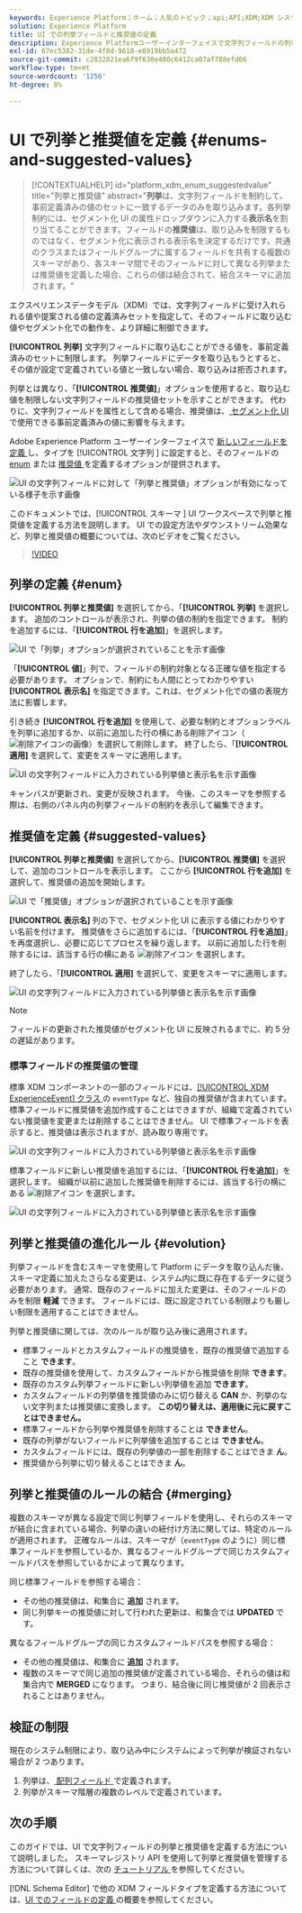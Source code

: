```yaml
---
keywords: Experience Platform；ホーム；人気のトピック；api;API;XDM;XDM システム；エクスペリエンスデータモデル；データモデル；ui；ワークスペース；列挙；フィールド；
solution: Experience Platform
title: UI での列挙フィールドと推奨値の定義
description: Experience Platformユーザーインターフェイスで文字列フィールドの列挙と推奨値を定義する方法について説明します。
exl-id: 67ec5382-31de-4f8d-9618-e8919bb5a472
source-git-commit: c2832821ea6f9f630e480c6412ca07af788efd66
workflow-type: tm+mt
source-wordcount: '1256'
ht-degree: 8%

---
```


# UI で列挙と推奨値を定義 {#enums-and-suggested-values}

>[!CONTEXTUALHELP]
>id="platform_xdm_enum_suggestedvalue"
>title="列挙と推奨値"
>abstract="**列挙**&#x200B;は、文字列フィールドを制約して、事前定義済みの値のセットに一致するデータのみを取り込みます。各列挙制約には、セグメント化 UI の属性ドロップダウンに入力する&#x200B;**表示名**&#x200B;を割り当てることができます。フィールドの&#x200B;**推奨値**&#x200B;は、取り込みを制限するものではなく、セグメント化に表示される表示名を決定するだけです。共通のクラスまたはフィールドグループに属するフィールドを共有する複数のスキーマがあり、各スキーマ間でそのフィールドに対して異なる列挙または推奨値を定義した場合、これらの値は結合されて、結合スキーマに追加されます。"

エクスペリエンスデータモデル（XDM）では、文字列フィールドに受け入れられる値や提案される値の定義済みセットを指定して、そのフィールドに取り込む値やセグメント化での動作を、より詳細に制御できます。

**[!UICONTROL 列挙]** 文字列フィールドに取り込むことができる値を、事前定義済みのセットに制限します。 列挙フィールドにデータを取り込もうとすると、その値が設定で定義されている値と一致しない場合、取り込みは拒否されます。

列挙とは異なり、「**[!UICONTROL 推奨値]**」オプションを使用すると、取り込む値を制限しない文字列フィールドの推奨値セットを示すことができます。 代わりに、文字列フィールドを属性として含める場合、推奨値は、[ セグメント化 UI](../../../segmentation/ui/overview.md) で使用できる事前定義済みの値に影響を与えます。

Adobe Experience Platform ユーザーインターフェイスで [ 新しいフィールドを定義 ](./overview.md#define) し、タイプを [!UICONTROL  文字列 ] に設定すると、そのフィールドの [enum](#enum) または [ 推奨値 ](#suggested-values) を定義するオプションが提供されます。

![UI の文字列フィールドに対して「列挙と推奨値」オプションが有効になっている様子を示す画像 ](../../images/ui/fields/enum/enum-options-selected.png)

このドキュメントでは、[!UICONTROL  スキーマ ] UI ワークスペースで列挙と推奨値を定義する方法を説明します。 UI での設定方法やダウンストリーム効果など、列挙と推奨値の概要については、次のビデオをご覧ください。

>[!VIDEO](https://video.tv.adobe.com/v/3409501/?quality=12&learn=on)

## 列挙の定義 {#enum}

**[!UICONTROL 列挙と推奨値]** を選択してから、「**[!UICONTROL 列挙]** を選択します。 追加のコントロールが表示され、列挙の値の制約を指定できます。 制約を追加するには、「**[!UICONTROL 行を追加]**」を選択します。

![UI で「列挙」オプションが選択されていることを示す画像 ](../../images/ui/fields/enum/enum-add-row.png)

「**[!UICONTROL 値]**」列で、フィールドの制約対象となる正確な値を指定する必要があります。 オプションで、制約にも人間にとってわかりやすい **[!UICONTROL 表示名]** を指定できます。これは、セグメント化での値の表現方法に影響します。

引き続き **[!UICONTROL 行を追加]** を使用して、必要な制約とオプションラベルを列挙に追加するか、以前に追加した行の横にある削除アイコン（![ 削除アイコンの画像 ](/help/images/icons/remove-circle.png)）を選択して削除します。 終了したら、「**[!UICONTROL 適用]** を選択して、変更をスキーマに適用します。

![UI の文字列フィールドに入力されている列挙値と表示名を示す画像 ](../../images/ui/fields/enum/enum-confirm.png)

キャンバスが更新され、変更が反映されます。 今後、このスキーマを参照する際は、右側のパネル内の列挙フィールドの制約を表示して編集できます。

## 推奨値を定義 {#suggested-values}

**[!UICONTROL 列挙と推奨値]** を選択してから、**[!UICONTROL 推奨値]** を選択して、追加のコントロールを表示します。 ここから **[!UICONTROL 行を追加]** を選択して、推奨値の追加を開始します。

![UI で「推奨値」オプションが選択されていることを示す画像 ](../../images/ui/fields/enum/suggested-add-row.png)

**[!UICONTROL 表示名]** 列の下で、セグメント化 UI に表示する値にわかりやすい名前を付けます。 推奨値をさらに追加するには、「**[!UICONTROL 行を追加]**」を再度選択し、必要に応じてプロセスを繰り返します。 以前に追加した行を削除するには、該当する行の横にある ![ 削除アイコン ](/help/images/icons/remove-circle.png) を選択します。

終了したら、「**[!UICONTROL 適用]** を選択して、変更をスキーマに適用します。

![UI の文字列フィールドに入力されている列挙値と表示名を示す画像 ](../../images/ui/fields/enum/suggested-confirm.png)

>[!NOTE]
>
>フィールドの更新された推奨値がセグメント化 UI に反映されるまでに、約 5 分の遅延があります。

### 標準フィールドの推奨値の管理

標準 XDM コンポーネントの一部のフィールドには、[[!UICONTROL XDM ExperienceEvent] クラス ](../../classes/experienceevent.md) の `eventType` など、独自の推奨値が含まれています。 標準フィールドに推奨値を追加作成することはできますが、組織で定義されていない推奨値を変更または削除することはできません。 UI で標準フィールドを表示すると、推奨値は表示されますが、読み取り専用です。

![UI の文字列フィールドに入力されている列挙値と表示名を示す画像 ](../../images/ui/fields/enum/suggested-standard.png)

標準フィールドに新しい推奨値を追加するには、「**[!UICONTROL 行を追加]**」を選択します。 組織が以前に追加した推奨値を削除するには、該当する行の横にある ![ 削除アイコン ](/help/images/icons/remove-circle.png) を選択します。

![UI の文字列フィールドに入力されている列挙値と表示名を示す画像 ](../../images/ui/fields/enum/suggested-standard-add.png)

<!-- ### Removing suggested values for standard fields

Only suggested values that you define can be removed from a standard field. Existing suggested values can be disabled so that they no longer appear in the segmentation dropdown, but they cannot be removed outright.

For example, consider a profile schema where the a suggested value for the standard `person.gender` field is disabled:

![Image showing the enum values and display names filled out for the string field in the UI](../../images/ui/fields/enum/standard-enum-disabled.png)

In this example, the display name "[!UICONTROL Non-specific]" is now disabled from being shown in the segmentation dropdown list. However, the value `non_specific` is still part of the list of enumerated fields and is therefore still allowed on ingestion. In other words, you cannot disable the actual enum value for the standard field as it would go against the principle of only allowing changes that make a field less restrictive.

See the [section below](#evolution) for more information on the rules for updating enums and suggested values for existing schema fields. -->

## 列挙と推奨値の進化ルール {#evolution}

列挙フィールドを含むスキーマを使用して Platform にデータを取り込んだ後、スキーマ定義に加えたさらなる変更は、システム内に既に存在するデータに従う必要があります。 通常、既存のフィールドに加えた変更は、そのフィールドのみを制限 **軽減** できます。 フィールドには、既に設定されている制限よりも厳しい制限を適用することはできません。

列挙と推奨値に関しては、次のルールが取り込み後に適用されます。

* 標準フィールドとカスタムフィールドの推奨値を、既存の推奨値で追加すること **できます**。
* 既存の推奨値を使用して、カスタムフィールドから推奨値を削除 **できます**。
* 既存のカスタム列挙フィールドに新しい列挙値を追加 **できます**。
* カスタムフィールドの列挙値を推奨値のみに切り替える **CAN** か、列挙のない文字列または推奨値に変換します。 **この切り替えは、適用後に元に戻すことはできません。**
* 標準フィールドから列挙や推奨値を削除することは **できません**。
* 既存の列挙がないフィールドに列挙値を追加することは **できません**。
* カスタムフィールドには、既存の列挙値の一部を削除することはできま **ん**。
* 推奨値から列挙に切り替えることはできま **ん**。

## 列挙と推奨値のルールの結合 {#merging}

複数のスキーマが異なる設定で同じ列挙フィールドを使用し、それらのスキーマが結合に含まれている場合、列挙の違いの紐付け方法に関しては、特定のルールが適用されます。 正確なルールは、スキーマが（`eventType` のように）同じ標準フィールドを参照しているか、異なるフィールドグループで同じカスタムフィールドパスを参照しているかによって異なります。

同じ標準フィールドを参照する場合：

* その他の推奨値は、和集合に **追加** されます。
* 同じ列挙キーの推奨値に対して行われた更新は、和集合では **UPDATED** です。

異なるフィールドグループの同じカスタムフィールドパスを参照する場合：

* その他の推奨値は、和集合に **追加** されます。
* 複数のスキーマで同じ追加の推奨値が定義されている場合、それらの値は和集合内で **MERGED** になります。 つまり、結合後に同じ推奨値が 2 回表示されることはありません。

## 検証の制限

現在のシステム制限により、取り込み中にシステムによって列挙が検証されない場合が 2 つあります。

1. 列挙は、[ 配列フィールド ](./array.md) で定義されます。
1. 列挙がスキーマ階層の複数のレベルで定義されています。

## 次の手順

このガイドでは、UI で文字列フィールドの列挙と推奨値を定義する方法について説明しました。 スキーマレジストリ API を使用して列挙と推奨値を管理する方法について詳しくは、次の [ チュートリアル ](../../tutorials/suggested-values.md) を参照してください。

[!DNL Schema Editor] で他の XDM フィールドタイプを定義する方法については、[UI でのフィールドの定義 ](./overview.md#special) の概要を参照してください。
